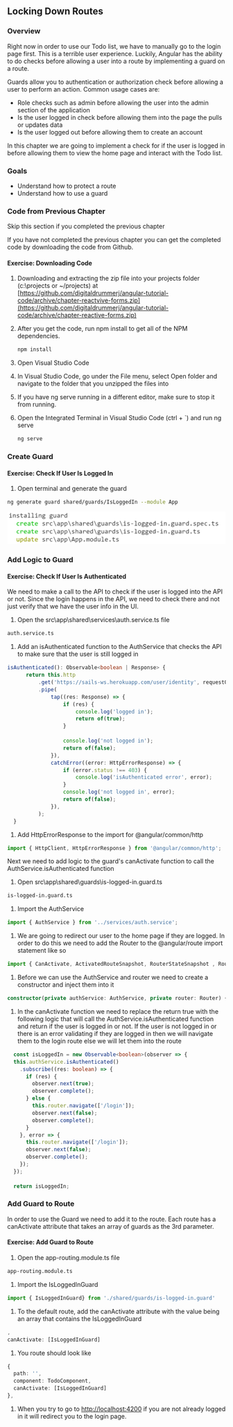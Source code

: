 ## Locking Down Routes

### Overview

Right now in order to use our Todo list, we have to manually go to the login page first.  This is a terrible user experience.  Luckily, Angular has the ability to do checks before allowing a user into a route by implementing a guard on a route.

Guards allow you to authentication or authorization check before allowing a user to perform an action.  Common usage cases are:

* Role checks such as admin before allowing the user into the admin section of the application
* Is the user logged in check before allowing them into the page the pulls or updates data
* Is the user logged out before allowing them to create an account

In this chapter we are going to implement a check for if the user is logged in before allowing them to view the home page and interact with the Todo list.

### Goals

* Understand how to protect a route
* Understand how to use a guard

### Code from Previous Chapter

<div class="alert alert-danger" role="alert">Skip this section if you completed the previous chapter</div>

If you have not completed the previous chapter you can get the completed code by downloading the code from Github.

<h4 class="exercise-start">
    <b>Exercise</b>: Downloading Code
</h4>

1. Downloading and extracting the zip file into your projects folder (c:\projects or ~/projects) at [https://github.com/digitaldrummerj/angular-tutorial-code/archive/chapter-reactvive-forms.zip](https://github.com/digitaldrummerj/angular-tutorial-code/archive/chapter-reactive-forms.zip)
1. After you get the code, run npm install to get all of the NPM dependencies.

    ```bash
    npm install
    ```

1. Open Visual Studio Code
1. In Visual Studio Code, go under the File menu, select Open folder and navigate to the folder that you unzipped the files into
1. If you have ng serve running in a different editor, make sure to stop it from running.
1. Open the Integrated Terminal in Visual Studio Code (ctrl + `)  and run ng serve

    ```bash
    ng serve
    ```

<div class="exercise-end"></div>

### Create Guard

<h4 class="exercise-start">
  <b>Exercise</b>: Check If User Is Logged In
</h4>

1. Open terminal and generate the guard

  ```bash
  ng generate guard shared/guards/IsLoggedIn --module App
  ```

  ![generate output](images/isloggedin-generate.png)

<div class="exercise-end"></div>

### Add Logic to Guard

<h4 class="exercise-start">
  <b>Exercise</b>: Check If User Is Authenticated
</h4>

We need to make a call to the API to check if the user is logged into the API or not.  Since the login happens in the API, we need to check there and not just verify that we have the user info in the UI.

1. Open the src\app\shared\services\auth.service.ts file

  ```bash
  auth.service.ts
  ```

1. Add an isAuthenticated function to the AuthService that checks the API to make sure that the user is still logged in

  ```TypeScript
  isAuthenticated(): Observable<boolean | Response> {
        return this.http
            .get('https://sails-ws.herokuapp.com/user/identity', requestOptions)
            .pipe(
                tap((res: Response) => {
                    if (res) {
                        console.log('logged in');
                        return of(true);
                    }

                    console.log('not logged in');
                    return of(false);
                }),
                catchError((error: HttpErrorResponse) => {
                    if (error.status !== 403) {
                        console.log('isAuthenticated error', error);
                    }
                    console.log('not logged in', error);
                    return of(false);
                }),
            );
    }
  ```

1. Add HttpErrorResponse to the import for @angular/common/http

  ```TypeScript
  import { HttpClient, HttpErrorResponse } from '@angular/common/http';
  ```

Next we need to add logic to the guard's canActivate function to call the AuthService.isAuthenticated function

1. Open src\app\shared\guards\is-logged-in.guard.ts

  ```bash
  is-logged-in.guard.ts
  ```

1. Import the AuthService

  ```TypeScript
  import { AuthService } from '../services/auth.service';
  ```

1. We are going to redirect our user to the home page if they are logged.  In order to do this we need to add the Router to the @angular/route import statement like so

  ```TypeScript
  import { CanActivate, ActivatedRouteSnapshot, RouterStateSnapshot , Router} from '@angular/router';
  ```

1. Before we can use the AuthService and router we need to create a constructor and inject them into it

  ```TypeScript
  constructor(private authService: AuthService, private router: Router) { }
  ```

1. In the canActivate function we need to replace the return true with the following logic that will call the AuthService.isAuthenticated function and  return if the user is logged in or not.  If the user is not logged in or there is an error validating if they are logged in then we will navigate them to the login route else we will let them into the route

  ```TypeScript
    const isLoggedIn = new Observable<boolean>(observer => {
    this.authService.isAuthenticated()
      .subscribe((res: boolean) => {
        if (res) {
          observer.next(true);
          observer.complete();
        } else {
          this.router.navigate(['/login']);
          observer.next(false);
          observer.complete();
        }
      }, error => {
        this.router.navigate(['/login']);
        observer.next(false);
        observer.complete();
      });
    });

    return isLoggedIn;
  ```

<div class="exercise-end"></div>

### Add Guard to Route

In order to use the Guard we need to add it to the route.  Each route has a canActivate attribute that takes an array of guards as the 3rd parameter.

<h4 class="exercise-start">
  <b>Exercise</b>: Add Guard to Route
</h4>

1. Open the app-routing.module.ts file

  ```bash
  app-routing.module.ts
  ```

1. Import the IsLoggedInGuard

  ```TypeScript
  import { IsLoggedInGuard} from './shared/guards/is-logged-in.guard'
  ```

1. To the default route, add the canActivate attribute with the value being an array that contains the IsLoggedInGuard

  ```TypeScript
  ,
  canActivate: [IsLoggedInGuard]
  ```

1. You route should look like

  ```TypeScript
  {
    path: '',
    component: TodoComponent,
    canActivate: [IsLoggedInGuard]
  },
  ```

1. When you try to go to [http://localhost:4200](http://localhost:4200) if you are not already logged in it will redirect you to the login page.

<div class="exercise-end"></div>
